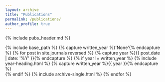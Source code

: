 ```yaml
---
layout: archive
title: "Publications"
permalink: /publications/
author_profile: true
---
```


{% include pubs_header.md %}

{% include base_path %}
{% capture written_year %}'None'{% endcapture %}
{% for post in site.journals reversed %}
{% capture year %}{{ post.date | date: '%Y' }}{% endcapture %}
  {% if year != written_year %}
    {% include year-heading.html %}
    {% capture written_year %}{{ year }}{% endcapture %}    
  {% endif %}
  {% include archive-single.html %}
{% endfor %}
